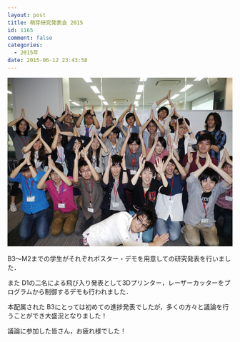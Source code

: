 ```yaml
---
layout: post
title: 萌芽研究発表会 2015
id: 1165
comment: false
categories:
  - 2015年
date: 2015-06-12 23:43:58
---
```


[![18747781853_658d890480_z](/wp-content/uploads/2015/06/18747781853_658d890480_z.jpg)](/wp-content/uploads/2015/06/18747781853_658d890480_z.jpg)

B3～M2までの学生がそれぞれポスター・デモを用意しての研究発表を行いました．

また D1の二名による飛び入り発表として3Dプリンター，レーザーカッターをプログラムから制御するデモも行われました．

本配属された B3にとっては初めての進捗発表でしたが，多くの方々と議論を行うことができ大盛況となりました！

議論に参加した皆さん，お疲れ様でした！
